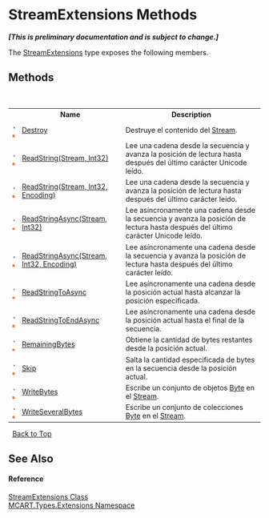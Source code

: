 # StreamExtensions Methods
 _**\[This is preliminary documentation and is subject to change.\]**_

The <a href="7cd8ddda-71ae-595b-7439-964ec99c7f60">StreamExtensions</a> type exposes the following members.


## Methods
&nbsp;<table><tr><th></th><th>Name</th><th>Description</th></tr><tr><td>![Public method](media/pubmethod.gif "Public method")![Static member](media/static.gif "Static member")</td><td><a href="4abb0cfb-78c2-2e43-8859-a89af7e3bb6d">Destroy</a></td><td>
Destruye el contenido del <a href="http://msdn2.microsoft.com/es-es/library/8f86tw9e" target="_blank">Stream</a>.</td></tr><tr><td>![Public method](media/pubmethod.gif "Public method")![Static member](media/static.gif "Static member")</td><td><a href="3a269251-6c64-2e61-60c6-4c849817dfab">ReadString(Stream, Int32)</a></td><td>
Lee una cadena desde la secuencia y avanza la posición de lectura hasta después del último carácter Unicode leído.</td></tr><tr><td>![Public method](media/pubmethod.gif "Public method")![Static member](media/static.gif "Static member")</td><td><a href="403e0e5f-55f6-12cc-81a8-6fd772749aa2">ReadString(Stream, Int32, Encoding)</a></td><td>
Lee una cadena desde la secuencia y avanza la posición de lectura hasta después del último carácter leído.</td></tr><tr><td>![Public method](media/pubmethod.gif "Public method")![Static member](media/static.gif "Static member")</td><td><a href="30fa508d-104b-836e-b804-a3c9f38e60fb">ReadStringAsync(Stream, Int32)</a></td><td>
Lee asíncronamente una cadena desde la secuencia y avanza la posición de lectura hasta después del último carácter Unicode leído.</td></tr><tr><td>![Public method](media/pubmethod.gif "Public method")![Static member](media/static.gif "Static member")</td><td><a href="934bf5de-a674-9a02-3425-414da767b4e3">ReadStringAsync(Stream, Int32, Encoding)</a></td><td>
Lee asíncronamente una cadena desde la secuencia y avanza la posición de lectura hasta después del último carácter leído.</td></tr><tr><td>![Public method](media/pubmethod.gif "Public method")![Static member](media/static.gif "Static member")</td><td><a href="c2e83618-76f9-f9ae-bd85-3609fb76cd30">ReadStringToAsync</a></td><td>
Lee asíncronamente una cadena desde la posición actual hasta alcanzar la posición especificada.</td></tr><tr><td>![Public method](media/pubmethod.gif "Public method")![Static member](media/static.gif "Static member")</td><td><a href="96cf02ef-2f10-5508-aa4b-12c0523260d4">ReadStringToEndAsync</a></td><td>
Lee asíncronamente una cadena desde la posición actual hasta el final de la secuencia.</td></tr><tr><td>![Public method](media/pubmethod.gif "Public method")![Static member](media/static.gif "Static member")</td><td><a href="990adccf-a594-c76d-b406-93a9924e055d">RemainingBytes</a></td><td>
Obtiene la cantidad de bytes restantes desde la posición actual.</td></tr><tr><td>![Public method](media/pubmethod.gif "Public method")![Static member](media/static.gif "Static member")</td><td><a href="ce897b77-0f4a-3527-c9d1-8dc7a063f5d5">Skip</a></td><td>
Salta la cantidad especificada de bytes en la secuencia desde la posición actual.</td></tr><tr><td>![Public method](media/pubmethod.gif "Public method")![Static member](media/static.gif "Static member")</td><td><a href="333a6cb6-ac9e-41f9-9498-e81b050baf8b">WriteBytes</a></td><td>
Escribe un conjunto de objetos <a href="http://msdn2.microsoft.com/es-es/library/yyb1w04y" target="_blank">Byte</a> en el <a href="http://msdn2.microsoft.com/es-es/library/8f86tw9e" target="_blank">Stream</a>.</td></tr><tr><td>![Public method](media/pubmethod.gif "Public method")![Static member](media/static.gif "Static member")</td><td><a href="0982e243-bee3-8d22-d98b-c122f9642e10">WriteSeveralBytes</a></td><td>
Escribe un conjunto de colecciones <a href="http://msdn2.microsoft.com/es-es/library/yyb1w04y" target="_blank">Byte</a> en el <a href="http://msdn2.microsoft.com/es-es/library/8f86tw9e" target="_blank">Stream</a>.</td></tr></table>&nbsp;
<a href="#streamextensions-methods">Back to Top</a>

## See Also


#### Reference
<a href="7cd8ddda-71ae-595b-7439-964ec99c7f60">StreamExtensions Class</a><br /><a href="a8e71047-44e0-7000-43f0-67a6f5b9758c">MCART.Types.Extensions Namespace</a><br />
